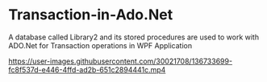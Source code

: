 # Transaction-in-Ado.Net
A database called Library2 and its stored procedures are used to work with ADO.Net for Transaction operations in WPF Application 




https://user-images.githubusercontent.com/30021708/136733699-fc8f537d-e446-4ffd-ad2b-651c2894441c.mp4

